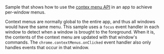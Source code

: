Sample that shows how to use the [contex menu API](http://developer.chrome.com/trunk/apps/contextMenus.html) in an app to achieve per-window menus.

Context menus are normally global to the entire app, and thus all windows would have the same menu. This sample uses a `focus` event handler in each window to detect when a window is brought to the foreground. When it is, the contents of the context menu are updated with that window's commands. The `chrome.contextMenus.onClicked` event handler also only handles events that occur in that window.
